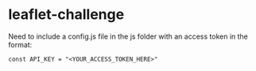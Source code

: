 # leaflet-challenge


Need to include a config.js file in the js folder with an access token in the format:

`const API_KEY = "<YOUR_ACCESS_TOKEN_HERE>"`